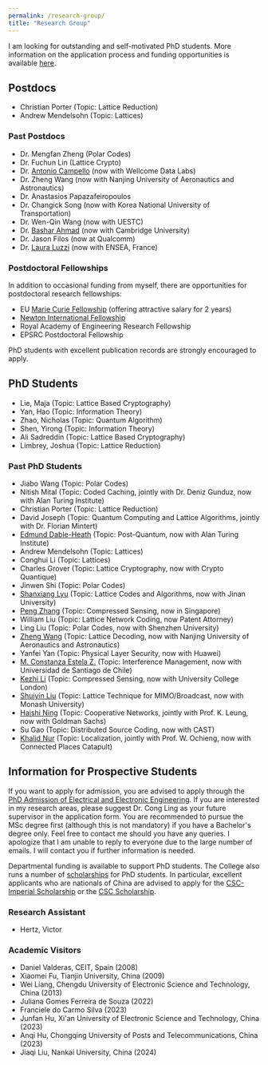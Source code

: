 ```yaml
---
permalink: /research-group/
title: "Research Group"
---
```


I am looking for outstanding and self-motivated PhD students. More information on the application process and funding opportunities is available [here](https://www.imperial.ac.uk/electrical-engineering/study/phd/).

## Postdocs
- Christian Porter (Topic: Lattice Reduction)
- Andrew Mendelsohn (Topic: Lattices)

### Past Postdocs
- Dr. Mengfan Zheng (Polar Codes)
- Dr. Fuchun Lin (Lattice Crypto)
- Dr. [Antonio Campello](https://www.ime.unicamp.br/~campello/) (now with Wellcome Data Labs)
- Dr. Zheng Wang (now with Nanjing University of Aeronautics and Astronautics)
- Dr. Anastasios Papazafeiropoulos
- Dr. Changick Song (now with Korea National University of Transportation)
- Dr. Wen-Qin Wang (now with UESTC)
- Dr. [Bashar Ahmad](http://link.eng.cam.ac.uk/Main/BIA23) (now with Cambridge University)
- Dr. Jason Filos (now at Qualcomm)
- Dr. [Laura Luzzi](http://perso-etis.ensea.fr/luzzi/index.html) (now with ENSEA, France)

### Postdoctoral Fellowships
In addition to occasional funding from myself, there are opportunities for postdoctoral research fellowships:
- EU [Marie Curie Fellowship](http://ec.europa.eu/research/mariecurieactions/) (offering attractive salary for 2 years)
- [Newton International Fellowship](http://www.newtonfellowships.org/)
- Royal Academy of Engineering Research Fellowship
- EPSRC Postdoctoral Fellowship

PhD students with excellent publication records are strongly encouraged to apply.

## PhD Students
- Lie, Maja (Topic: Lattice Based Cryptography)
- Yan, Hao (Topic: Information Theory)
- Zhao, Nicholas (Topic: Quantum Algorithm)
- Shen, Yirong (Topic: Information Theory)
- Ali Sadreddin (Topic: Lattice Based Cryptography)
- Limbrey, Joshua (Topic: Lattice Reduction)

### Past PhD Students
- Jiabo Wang (Topic: Polar Codes)
- Nitish Mital (Topic: Coded Caching, jointly with Dr. Deniz Gunduz, now with Alan Turing Institute)
- Christian Porter (Topic: Lattice Reduction)
- David Joseph (Topic: Quantum Computing and Lattice Algorithms, jointly with Dr. Florian Mintert)
- [Edmund Dable-Heath](https://www.turing.ac.uk/people/research-engineering/edmund-dable-heath) (Topic: Post-Quantum, now with Alan Turing Institute)
- Andrew Mendelsohn (Topic: Lattices)
- Conghui Li (Topic: Lattices)
- Charles Grover (Topic: Lattice Cryptography, now with Crypto Quantique)
- Jinwen Shi (Topic: Polar Codes)
- [Shanxiang Lyu](https://sites.google.com/view/shanx) (Topic: Lattice Codes and Algorithms, now with Jinan University)
- [Peng Zhang](http://p-zhang.github.io/about/) (Topic: Compressed Sensing, now in Singapore)
- William Liu (Topic: Lattice Network Coding, now Patent Attorney)
- Ling Liu (Topic: Polar Codes, now with Shenzhen University)
- [Zheng Wang](http://cog.nuaa.edu.cn/wangzheng/list.htm) (Topic: Lattice Decoding, now with Nanjing University of Aeronautics and Astronautics)
- Yanfei Yan (Topic: Physical Layer Security, now with Huawei)
- [M. Constanza Estela Z.](https://www.magisterelectrica.usach.cl/maria-constanza-estela-zamora) (Topic: Interference Management, now with Universidad de Santiago de Chile)
- [Kezhi Li](https://iris.ucl.ac.uk/iris/browse/profile?upi=KLIXX57) (Topic: Compressed Sensing, now with University College London)
- [Shuiyin Liu](http://eng.monash.edu.au/ecse/about/people/profile/shuiyinl) (Topic: Lattice Technique for MIMO/Broadcast, now with Monash University)
- [Haishi Ning](http://www.commsp.ee.ic.ac.uk/~hn106/) (Topic: Cooperative Networks, jointly with Prof. K. Leung, now with Goldman Sachs)
- Su Gao (Topic: Distributed Source Coding, now with CAST)
- [Khalid Nur](https://www.linkedin.com/in/khalid-nur-phd-16a97536/?originalSubdomain=uk) (Topic: Localization, jointly with Prof. W. Ochieng, now with Connected Places Catapult)

## Information for Prospective Students
If you want to apply for admission, you are advised to apply through the [PhD Admission of Electrical and Electronic Engineering](https://www.imperial.ac.uk/electrical-engineering/study/phd/). If you are interested in my research areas, please suggest Dr. Cong Ling as your future supervisor in the application form. You are recommended to pursue the MSc degree first (although this is not mandatory) if you have a Bachelor's degree only. Feel free to contact me should you have any queries. I apologize that I am unable to reply to everyone due to the large number of emails. I will contact you if further information is needed.

Departmental funding is available to support PhD students. The College also runs a number of [scholarships](https://www.imperial.ac.uk/study/pg/fees-and-funding/scholarships/) for PhD students. In particular, excellent applicants who are nationals of China are advised to apply for the [CSC-Imperial Scholarship](https://www.imperial.ac.uk/study/pg/fees-and-funding/scholarships/international-scholarship-collaborations/csc/) or the [CSC Scholarship](http://www.csc.edu.cn/).

### Research Assistant
- Hertz, Victor

### Academic Visitors
- Daniel Valderas, CEIT, Spain (2008)
- Xiaomei Fu, Tianjin University, China (2009)
- Wei Liang, Chengdu University of Electronic Science and Technology, China (2013)
- Juliana Gomes Ferreira de Souza (2022)
- Franciele do Carmo Silva (2023)
- Junfan Hu, Xi'an University of Electronic Science and Technology, China (2023)
- Anqi Hu, Chongqing University of Posts and Telecommunications, China (2023)
- Jiaqi Liu, Nankai University, China (2024)
